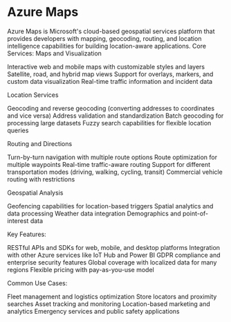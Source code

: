 # Azure Maps


Azure Maps is Microsoft's cloud-based geospatial services platform that provides developers with mapping, geocoding, routing, and location intelligence capabilities for building location-aware applications.
Core Services:
Maps and Visualization

Interactive web and mobile maps with customizable styles and layers
Satellite, road, and hybrid map views
Support for overlays, markers, and custom data visualization
Real-time traffic information and incident data

Location Services

Geocoding and reverse geocoding (converting addresses to coordinates and vice versa)
Address validation and standardization
Batch geocoding for processing large datasets
Fuzzy search capabilities for flexible location queries

Routing and Directions

Turn-by-turn navigation with multiple route options
Route optimization for multiple waypoints
Real-time traffic-aware routing
Support for different transportation modes (driving, walking, cycling, transit)
Commercial vehicle routing with restrictions

Geospatial Analysis

Geofencing capabilities for location-based triggers
Spatial analytics and data processing
Weather data integration
Demographics and point-of-interest data

Key Features:

RESTful APIs and SDKs for web, mobile, and desktop platforms
Integration with other Azure services like IoT Hub and Power BI
GDPR compliance and enterprise security features
Global coverage with localized data for many regions
Flexible pricing with pay-as-you-use model

Common Use Cases:

Fleet management and logistics optimization
Store locators and proximity searches
Asset tracking and monitoring
Location-based marketing and analytics
Emergency services and public safety applications
